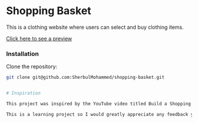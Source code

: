 # Shopping Basket

This is a clothing website where users can select and buy clothing items.

[Click here to see a preview](http://127.0.0.1:5500/index.html)

### Installation

Clone the repository:
```bash
git clone git@github.com:SherbulMohammed/shopping-basket.git


# Inspiration

This project was inspired by the YouTube video titled Build a Shopping Cart with JavaScript YouTube Video(https://www.youtube.com/watch?v=cT_ZYrS3tKc), created by freeCodeCamp.org. The video provided valuable ideas that influenced the development of this project.

This is a learning project so I would greatly appreciate any feedback you may have. Please feel free to reach out to me.


